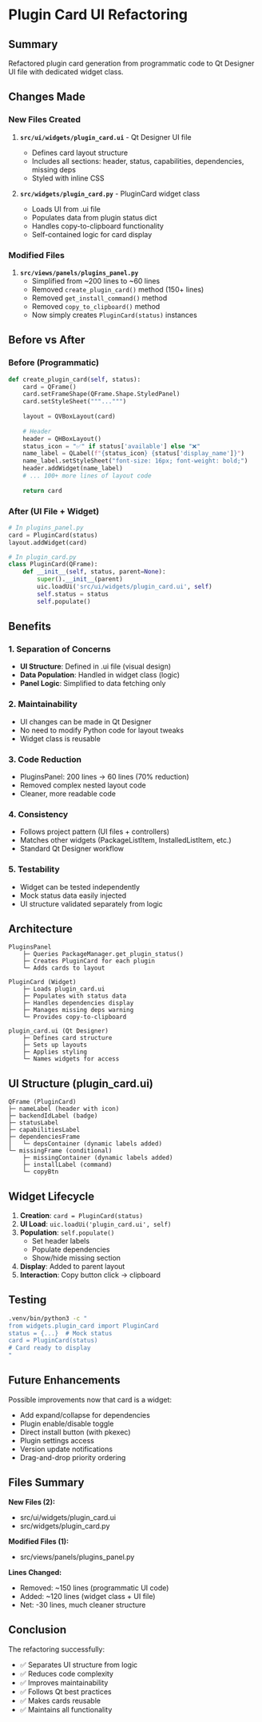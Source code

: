 # Plugin Card UI Refactoring

## Summary
Refactored plugin card generation from programmatic code to Qt Designer UI file with dedicated widget class.

## Changes Made

### New Files Created
1. **`src/ui/widgets/plugin_card.ui`** - Qt Designer UI file
   - Defines card layout structure
   - Includes all sections: header, status, capabilities, dependencies, missing deps
   - Styled with inline CSS

2. **`src/widgets/plugin_card.py`** - PluginCard widget class
   - Loads UI from .ui file
   - Populates data from plugin status dict
   - Handles copy-to-clipboard functionality
   - Self-contained logic for card display

### Modified Files
1. **`src/views/panels/plugins_panel.py`**
   - Simplified from ~200 lines to ~60 lines
   - Removed `create_plugin_card()` method (150+ lines)
   - Removed `get_install_command()` method
   - Removed `copy_to_clipboard()` method
   - Now simply creates `PluginCard(status)` instances

## Before vs After

### Before (Programmatic)
```python
def create_plugin_card(self, status):
    card = QFrame()
    card.setFrameShape(QFrame.Shape.StyledPanel)
    card.setStyleSheet("""...""")
    
    layout = QVBoxLayout(card)
    
    # Header
    header = QHBoxLayout()
    status_icon = "✅" if status['available'] else "❌"
    name_label = QLabel(f"{status_icon} {status['display_name']}")
    name_label.setStyleSheet("font-size: 16px; font-weight: bold;")
    header.addWidget(name_label)
    # ... 100+ more lines of layout code
    
    return card
```

### After (UI File + Widget)
```python
# In plugins_panel.py
card = PluginCard(status)
layout.addWidget(card)

# In plugin_card.py
class PluginCard(QFrame):
    def __init__(self, status, parent=None):
        super().__init__(parent)
        uic.loadUi('src/ui/widgets/plugin_card.ui', self)
        self.status = status
        self.populate()
```

## Benefits

### 1. Separation of Concerns
- **UI Structure**: Defined in .ui file (visual design)
- **Data Population**: Handled in widget class (logic)
- **Panel Logic**: Simplified to data fetching only

### 2. Maintainability
- UI changes can be made in Qt Designer
- No need to modify Python code for layout tweaks
- Widget class is reusable

### 3. Code Reduction
- PluginsPanel: 200 lines → 60 lines (70% reduction)
- Removed complex nested layout code
- Cleaner, more readable code

### 4. Consistency
- Follows project pattern (UI files + controllers)
- Matches other widgets (PackageListItem, InstalledListItem, etc.)
- Standard Qt Designer workflow

### 5. Testability
- Widget can be tested independently
- Mock status data easily injected
- UI structure validated separately from logic

## Architecture

```
PluginsPanel
    ├─ Queries PackageManager.get_plugin_status()
    ├─ Creates PluginCard for each plugin
    └─ Adds cards to layout

PluginCard (Widget)
    ├─ Loads plugin_card.ui
    ├─ Populates with status data
    ├─ Handles dependencies display
    ├─ Manages missing deps warning
    └─ Provides copy-to-clipboard

plugin_card.ui (Qt Designer)
    ├─ Defines card structure
    ├─ Sets up layouts
    ├─ Applies styling
    └─ Names widgets for access
```

## UI Structure (plugin_card.ui)

```
QFrame (PluginCard)
├─ nameLabel (header with icon)
├─ backendIdLabel (badge)
├─ statusLabel
├─ capabilitiesLabel
├─ dependenciesFrame
│   └─ depsContainer (dynamic labels added)
└─ missingFrame (conditional)
    ├─ missingContainer (dynamic labels added)
    ├─ installLabel (command)
    └─ copyBtn
```

## Widget Lifecycle

1. **Creation**: `card = PluginCard(status)`
2. **UI Load**: `uic.loadUi('plugin_card.ui', self)`
3. **Population**: `self.populate()`
   - Set header labels
   - Populate dependencies
   - Show/hide missing section
4. **Display**: Added to parent layout
5. **Interaction**: Copy button click → clipboard

## Testing

```bash
.venv/bin/python3 -c "
from widgets.plugin_card import PluginCard
status = {...}  # Mock status
card = PluginCard(status)
# Card ready to display
"
```

## Future Enhancements

Possible improvements now that card is a widget:
- Add expand/collapse for dependencies
- Plugin enable/disable toggle
- Direct install button (with pkexec)
- Plugin settings access
- Version update notifications
- Drag-and-drop priority ordering

## Files Summary

**New Files (2):**
- src/ui/widgets/plugin_card.ui
- src/widgets/plugin_card.py

**Modified Files (1):**
- src/views/panels/plugins_panel.py

**Lines Changed:**
- Removed: ~150 lines (programmatic UI code)
- Added: ~120 lines (widget class + UI file)
- Net: -30 lines, much cleaner structure

## Conclusion

The refactoring successfully:
- ✅ Separates UI structure from logic
- ✅ Reduces code complexity
- ✅ Improves maintainability
- ✅ Follows Qt best practices
- ✅ Makes cards reusable
- ✅ Maintains all functionality
